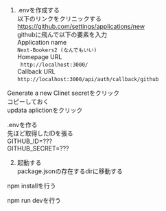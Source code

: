 1. .envを作成する  
以下のリンクをクリニックする  
https://github.com/settings/applications/new  
githubに飛んで以下の要素を入力  
Application name  
``` Next-Bookers2 (なんでもいい) ```  
Homepage URL  
```  http://localhost:3000/ ```  
Callback URL  
``` http://localhost:3000/api/auth/callback/github ```  

Generate a new Clinet secretをクリック  
コピーしておく  
updata aplictionをクリック  

.envを作る  
先ほど取得したIDを張る  
GITHUB_ID=???  
GITHUB_SECRET=???  

2. 起動する  
package.jsonの存在するdirに移動する  

npm installを行う  

npm run devを行う  

